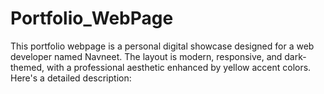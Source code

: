 # Portfolio_WebPage
This portfolio webpage is a personal digital showcase designed for a web developer named Navneet. The layout is modern, responsive, and dark-themed, with a professional aesthetic enhanced by yellow accent colors. Here's a detailed description:
